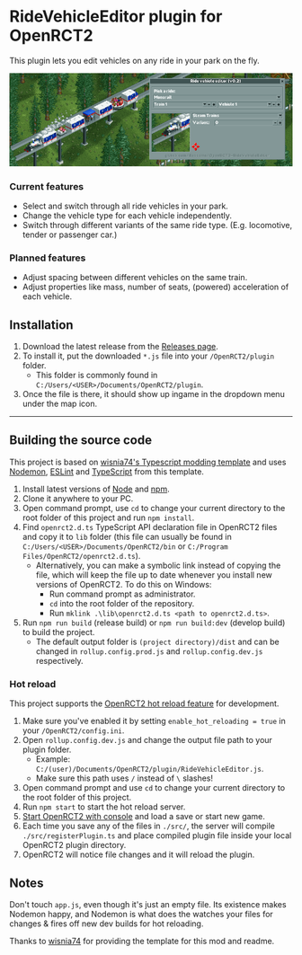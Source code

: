 # RideVehicleEditor plugin for OpenRCT2

This plugin lets you edit vehicles on any ride in your park on the fly.

![(Image of monorail with edited vehicles)](img/monorail.png)

### Current features
- Select and switch through all ride vehicles in your park.
- Change the vehicle type for each vehicle independently.
- Switch through different variants of the same ride type. (E.g. locomotive, tender or passenger car.)

### Planned features
- Adjust spacing between different vehicles on the same train.
- Adjust properties like mass, number of seats, (powered) acceleration of each vehicle.

## Installation

1. Download the latest release from the [Releases page](https://github.com/Basssiiie/OpenRCT2-RideVehicleEditor/releases).
2. To install it, put the downloaded `*.js` file into your `/OpenRCT2/plugin` folder. 
    - This folder is commonly found in `C:/Users/<USER>/Documents/OpenRCT2/plugin`. 
3. Once the file is there, it should show up ingame in the dropdown menu under the map icon.

---

## Building the source code

This project is based on [wisnia74's Typescript modding template](https://github.com/wisnia74/openrct2-typescript-mod-template) and uses [Nodemon](https://nodemon.io/), [ESLint](https://eslint.org/) and [TypeScript](https://www.typescriptlang.org/) from this template.

1. Install latest versions of [Node](https://nodejs.org/en/) and [npm](https://www.npmjs.com/get-npm).
2. Clone it anywhere to your PC.
3. Open command prompt, use `cd` to change your current directory to the root folder of this project and run `npm install`.
4. Find `openrct2.d.ts` TypeScript API declaration file in OpenRCT2 files and copy it to `lib` folder (this file can usually be found in `C:/Users/<USER>/Documents/OpenRCT2/bin` or `C:/Program Files/OpenRCT2/openrct2.d.ts`).
    - Alternatively, you can make a symbolic link instead of copying the file, which will keep the file up to date whenever you install new versions of OpenRCT2. To do this on Windows:
      - Run command prompt as administrator.
      - `cd` into the root folder of the repository.
      - Run `mklink .\lib\openrct2.d.ts <path to openrct2.d.ts>`.
5. Run `npm run build` (release build) or `npm run build:dev` (develop build) to build the project.
    - The default output folder is `(project directory)/dist` and can be changed in `rollup.config.prod.js` and `rollup.config.dev.js` respectively.

### Hot reload

This project supports the [OpenRCT2 hot reload feature](https://github.com/OpenRCT2/OpenRCT2/blob/master/distribution/scripting.md#writing-scripts) for development.

1. Make sure you've enabled it by setting `enable_hot_reloading = true` in your `/OpenRCT2/config.ini`.
2. Open `rollup.config.dev.js` and change the output file path to your plugin folder. 
    - Example: `C:/(user)/Documents/OpenRCT2/plugin/RideVehicleEditor.js`.
    - Make sure this path uses `/` instead of `\` slashes!
3. Open command prompt and use `cd` to change your current directory to the root folder of this project.
4. Run `npm start` to start the hot reload server.
5. [Start OpenRCT2 with console](https://github.com/OpenRCT2/OpenRCT2/blob/master/distribution/scripting.md#writing-scripts) and load a save or start new game.
6. Each time you save any of the files in `./src/`, the server will compile `./src/registerPlugin.ts` and place compiled plugin file inside your local OpenRCT2 plugin directory.
7. OpenRCT2 will notice file changes and it will reload the plugin.

## Notes

Don't touch `app.js`, even though it's just an empty file. Its existence makes Nodemon happy, and Nodemon is what does the watches your files for changes & fires off new dev builds for hot reloading.

Thanks to [wisnia74](https://github.com/wisnia74/openrct2-typescript-mod-template) for providing the template for this mod and readme.
